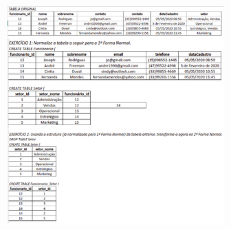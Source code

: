 <img alt="tabela" src="./aux/tabelaoriginal.png">

<img alt="ex1" src="./aux/ex1.png">

<img alt="ex2" src="./aux/ex2.png">